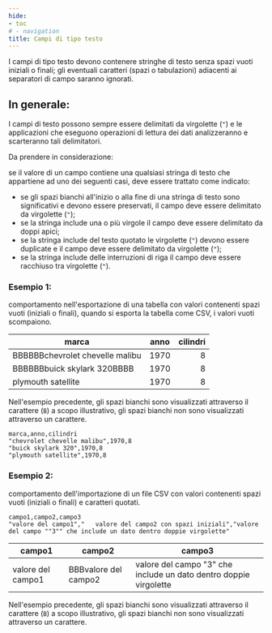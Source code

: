 ```yaml
---
hide:
- toc
# - navigation
title: Campi di tipo testo
---
```


I campi di tipo testo devono contenere stringhe di testo senza spazi vuoti iniziali o finali; gli eventuali caratteri (spazi o tabulazioni) adiacenti ai separatori di campo saranno ignorati.

## In generale:
I campi di testo possono sempre essere delimitati da virgolette (`"`) e le applicazioni che eseguono operazioni di lettura dei dati analizzeranno e scarteranno tali delimitatori.

Da prendere in considerazione:

se il valore di un campo contiene una qualsiasi stringa di testo che appartiene ad uno dei seguenti casi, deve essere trattato come indicato:

- se gli spazi bianchi all'inizio o alla fine di una stringa di testo sono significativi e devono essere preservati, il campo deve essere delimitato da virgolette (`"`);
- se la stringa include una o più virgole il campo deve essere delimitato da doppi apici;
- se la stringa include del testo quotato le virgolette (`"`) devono essere duplicate e il campo deve essere delimitato da virgolette (`"`);
- se la stringa include delle interruzioni di riga il campo deve essere racchiuso tra virgolette (`"`).

### Esempio 1:
comportamento nell'esportazione di una tabella con valori contenenti spazi vuoti (iniziali o finali), quando si esporta la tabella come CSV, i valori vuoti scompaiono.

| marca | anno | cilindri |
| --- | --- | ---: |
| BBBBBBchevrolet chevelle malibu | 1970 | 8 |
| BBBBBBbuick skylark 320BBBB | 1970 | 8 |
| plymouth satellite | 1970 | 8 |

Nell'esempio precedente, gli spazi bianchi sono visualizzati attraverso il carattere (`B`) a scopo illustrativo, gli spazi bianchi non sono visualizzati attraverso un carattere.

```
marca,anno,cilindri
"chevrolet chevelle malibu",1970,8
"buick skylark 320",1970,8
"plymouth satellite",1970,8
```

### Esempio 2:
comportamento dell'importazione di un file CSV con valori contenenti spazi vuoti (iniziali o finali) e caratteri quotati.

```
campo1,campo2,campo3
"valore del campo1","   valore del campo2 con spazi iniziali","valore del campo ""3"" che include un dato dentro doppie virgolette"
```

| campo1 | campo2 | campo3 |
| --- | --- | --- |
| valore del campo1 | BBBvalore del campo2 | valore del campo "3" che include un dato dentro doppie virgolette |

Nell'esempio precedente, gli spazi bianchi sono visualizzati attraverso il carattere (`B`) a scopo illustrativo, gli spazi bianchi non sono visualizzati attraverso un carattere.
